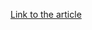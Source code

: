 [Link to the article](https://securingtomorrow.mcafee.com/mcafee-labs/netwire-rat-behind-recent-targeted-attacks/)
